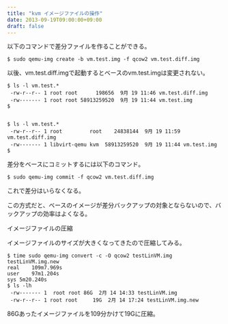 ```yaml
---
title: "kvm イメージファイルの操作"
date: 2013-09-19T09:00:00+09:00
draft: false
---
```

以下のコマンドで差分ファイルを作ることができる。

```
$ sudo qemu-img create -b vm.test.img -f qcow2 vm.test.diff.img
```

以後、vm.test.diff.imgで起動するとベースのvm.test.imgは変更されない。
```
$ ls -l vm.test.*
 -rw-r--r-- 1 root root      198656  9月 19 11:46 vm.test.diff.img
 -rw------- 1 root root 58913259520  9月 19 11:44 vm.test.img
$


$ ls -l vm.test.*
 -rw-r--r-- 1 root         root    24838144  9月 19 11:59 vm.test.diff.img
 -rw------- 1 libvirt-qemu kvm  58913259520  9月 19 11:44 vm.test.img
$
```

差分をベースにコミットするには以下のコマンド。
```
$ sudo qemu-img commit -f qcow2 vm.test.diff.img
```

これで差分はいらなくなる。

この方式だと、ベースのイメージが差分バックアップの対象とならないので、バックアップの効率はよくなる。

イメージファイルの圧縮

イメージファイルのサイズが大きくなってきたので圧縮してみる。
```
$ time sudo qemu-img convert -c -O qcow2 testLinVM.img testLinVM.img.new
real	109m7.969s
user	97m1.204s
sys	5m20.240s
$ ls -lh
 -rw------- 1  root root 86G  2月 14 14:33 testLinVM.img
 -rw-r--r-- 1 root root     19G  2月 14 17:24 testLinVM.img.new
```

86Gあったイメージファイルを109分かけて19Gに圧縮。

